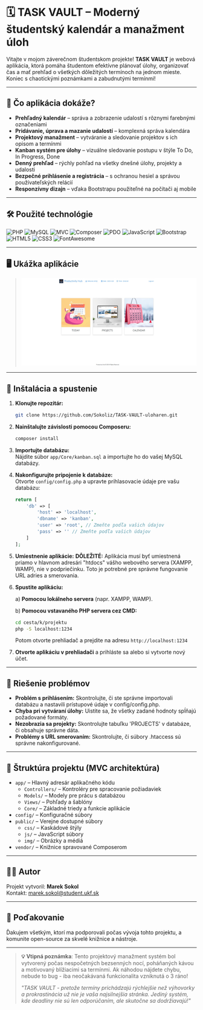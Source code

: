 # 🗓️ TASK VAULT – Moderný študentský kalendár a manažment úloh

Vitajte v mojom záverečnom študentskom projekte!
**TASK VAULT** je webová aplikácia, ktorá pomáha študentom efektívne plánovať úlohy, organizovať čas a mať prehľad o všetkých dôležitých termínoch na jednom mieste. Koniec s chaotickými poznámkami a zabudnutými termínmi!

---

## 🚀 Čo aplikácia dokáže?

- **Prehľadný kalendár** – správa a zobrazenie udalostí s rôznymi farebnými označeniami
- **Pridávanie, úprava a mazanie udalostí** – komplexná správa kalendára
- **Projektový manažment** – vytváranie a sledovanie projektov s ich opisom a termínmi
- **Kanban systém pre úlohy** – vizuálne sledovanie postupu v štýle To Do, In Progress, Done
- **Denný prehľad** – rýchly pohľad na všetky dnešné úlohy, projekty a udalosti
- **Bezpečné prihlásenie a registrácia** – s ochranou hesiel a správou používateľských relácií
- **Responzívny dizajn** – vďaka Bootstrapu použiteľné na počítači aj mobile

---

## 🛠️ Použité technológie

![PHP](https://img.shields.io/badge/PHP-777BB4?style=flat&logo=php&logoColor=white)
![MySQL](https://img.shields.io/badge/MySQL-4479A1?style=flat&logo=mysql&logoColor=white)
![MVC](https://img.shields.io/badge/MVC-Architecture-lightgrey)
![Composer](https://img.shields.io/badge/Composer-885630?style=flat&logo=composer&logoColor=white)
![PDO](https://img.shields.io/badge/PDO-Database-blue)
![JavaScript](https://img.shields.io/badge/JavaScript-F7DF1E?style=flat&logo=javascript&logoColor=black)
![Bootstrap](https://img.shields.io/badge/Bootstrap-563D7C?style=flat&logo=bootstrap&logoColor=white)
![HTML5](https://img.shields.io/badge/HTML5-E34F26?style=flat&logo=html5&logoColor=white)
![CSS3](https://img.shields.io/badge/CSS3-1572B6?style=flat&logo=css3&logoColor=white)
![FontAwesome](https://img.shields.io/badge/FontAwesome-528DD7?style=flat&logo=fontawesome&logoColor=white)

---

## 🖥️ Ukážka aplikácie

> ![Ukážka kalendára](public/img/ukazka.jpg)

---

## 📝 Inštalácia a spustenie

1. **Klonujte repozitár:**

   ```bash
   git clone https://github.com/Sokoliz/TASK-VAULT-uloharen.git
   ```

2. **Nainštalujte závislosti pomocou Composeru:**

   ```bash
   composer install
   ```

3. **Importujte databázu:**  
   Nájdite súbor `app/Core/kanban.sql` a importujte ho do vašej MySQL databázy.

4. **Nakonfigurujte pripojenie k databáze:**  
   Otvorte `config/config.php` a upravte prihlasovacie údaje pre vašu databázu:

   ```php
   return [
       'db' => [
           'host' => 'localhost',
           'dbname' => 'kanban',
           'user' => 'root', // Zmeňte podľa vašich údajov
           'pass' => '' // Zmeňte podľa vašich údajov
       ]
   ];
   ```

5. **Umiestnenie aplikácie:**
   **DÔLEŽITÉ:** Aplikácia musí byť umiestnená priamo v hlavnom adresári "htdocs" vášho webového servera (XAMPP, WAMP), nie v podpriečinku. Toto je potrebné pre správne fungovanie URL adries a smerovania.

6. **Spustite aplikáciu:**

   a) **Pomocou lokálneho servera** (napr. XAMPP, WAMP).

   b) **Pomocou vstavaného PHP servera cez CMD:**

   ```bash
   cd cesta/k/projektu
   php -S localhost:1234
   ```

   Potom otvorte prehliadač a prejdite na adresu `http://localhost:1234`

7. **Otvorte aplikáciu v prehliadači** a prihláste sa alebo si vytvorte nový účet.

---

## 🐞 Riešenie problémov

- **Problém s prihlásením:** Skontrolujte, či ste správne importovali databázu a nastavili prístupové údaje v config/config.php.
- **Chyba pri vytváraní úlohy:** Uistite sa, že všetky zadané hodnoty spĺňajú požadované formáty.
- **Nezobrazia sa projekty:** Skontrolujte tabuľku 'PROJECTS' v databáze, či obsahuje správne dáta.
- **Problémy s URL smerovaním:** Skontrolujte, či súbory .htaccess sú správne nakonfigurované.

---

## 📁 Štruktúra projektu (MVC architektúra)

- `app/` – Hlavný adresár aplikačného kódu
  - `Controllers/` – Kontroléry pre spracovanie požiadaviek
  - `Models/` – Modely pre prácu s databázou
  - `Views/` – Pohľady a šablóny
  - `Core/` – Základné triedy a funkcie aplikácie
- `config/` – Konfiguračné súbory
- `public/` – Verejne dostupné súbory
  - `css/` – Kaskádové štýly
  - `js/` – JavaScript súbory
  - `img/` – Obrázky a médiá
- `vendor/` – Knižnice spravované Composerom

---

## 👨‍💻 Autor

Projekt vytvoril: **Marek Sokol**  
Kontakt: marek.sokol@student.ukf.sk

---

## 🙏 Poďakovanie

Ďakujem všetkým, ktorí ma podporovali počas vývoja tohto projektu, a komunite open-source za skvelé knižnice a nástroje.

---

> **💡 Vtipná poznámka**: Tento projektový manažment systém bol vytvorený počas nespočetných bezsenných nocí, poháňaných kávou a motivovaný blížiacimi sa termínmi. Ak náhodou nájdete chybu, nebude to bug - iba neočakávaná funkcionalita vzniknutá o 3 ráno!
>
> _"TASK VAULT - pretože termíny prichádzajú rýchlejšie než výhovorky a prokrastinácia už nie je vaša najsilnejšia stránka. Jediný systém, kde deadliny nie sú len odporúčaním, ale skutočne sa dodržiavajú!"_

